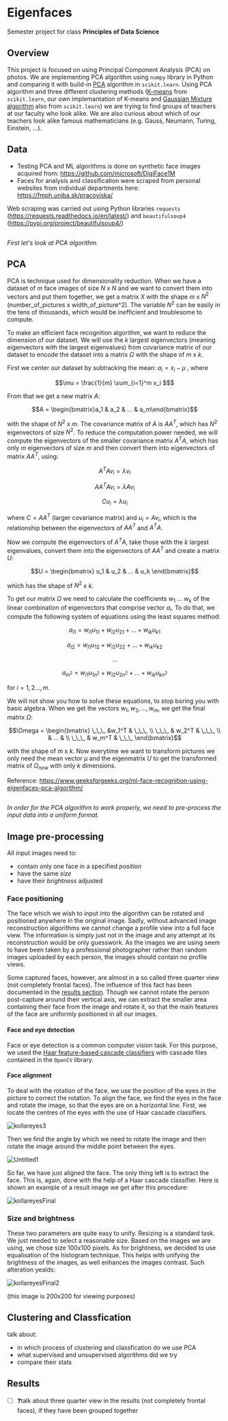# Eigenfaces
Semester project for class **Principles of Data Science**

## Overview
This project is focused on using Principal Component Analysis (PCA) on photos. We are implementing PCA algorithm using `numpy` library in Python and comparing it with  build-in [PCA](https://scikit-learn.org/stable/modules/generated/sklearn.decomposition.PCA.html) algorithm in `scikit.learn`. Using PCA algorithm and three different clustering methods ([K-means](https://scikit-learn.org/stable/modules/generated/sklearn.cluster.KMeans.html) from `scikit.learn`, our own implemantation of K-means and [Gaussian Mixture algorithm](https://scikit-learn.org/stable/modules/generated/sklearn.mixture.GaussianMixture.html) also from `scikit.learn`) we are trying to find groups of teachers at our faculty who look alike. We are also curious about which of our teachers look alike famous mathematicians (e.g. Gauss, Neumann, Turing, Einstein, ...). 

## Data
*   Testing PCA and ML algorithms is done on synthetic face images acquired from: https://github.com/microsoft/DigiFace1M
*   Faces for analysis and classification were scraped from personal websites from individual departments here: https://fmph.uniba.sk/pracoviska/

Web scraping was carried out using Python libraries `requests` (https://requests.readthedocs.io/en/latest/) and `beautifulsoup4` (https://pypi.org/project/beautifulsoup4/)

##
*First let's look at PCA algorithm.*

## PCA
PCA is technique used for dimensionality reduction. When we have a dataset of $m$ face images of size $N$ x $N$ and we want to convert them into vectors and put them together, we get a matrix $X$ with the shape $m$ x $N^2$ (number_of_pictures x width_of_picture^2). The variable $N^2$ can be easily in the tens of thousands, which would be inefficient and troublesome to compute.

To make an efficient face recognition algorithm, we want to reduce the dimension of our dataset. We will use the $k$ largest eigenvectors (meaning eigenvectors with the largest eigenvalues) from covariance matrix of our dataset to encode the dataset into a matrix $\Omega$ with the shape of $m$ x $k$.

 First we center our dataset by subtracking the mean:
 $a_i =  x_i - \mu$ , where  
 ```math
 \mu = \frac{1}{m} \sum_{i=1}^m x_i $
 ```
 From that we get a new matrix $A$: 
```math
A = \begin{bmatrix}a_1 & a_2 & ... & a_m\end{bmatrix}
```
 with the shape of $N^2$ x $m$. The covariance matrix of $A$ is $AA^T$, which has $N^2$ eigenvectors of size $N^2$. To reduce the computation power needed, we will compute the eigenvectors of the smaller covariance matrix $A^TA$, which has only $m$ eigenvectors of size $m$ and then convert them into eigenvectors of matrix $AA^T$, using:
 ```math
 A^TAv_i = \lambda v_i
 ```
```math
 AA^TAv_i = \lambda A v_i
 ```
```math
 Cu_i = \lambda u_i
 ```
 where $C = AA^T$ (larger covariance matrix) and $u_i = Av_i$, which is the relationship between the eigenvectors of $AA^T$ and $A^TA$.

 Now we compute the eigenvectors of $A^TA$, take those with the $k$ largest eigenvalues, convert them into the eigenvectors of $AA^T$ and create a matrix $U$:
  ```math
 U = \begin{bmatrix}
    u_1 & u_2 & ... & u_k
 \end{bmatrix}
 ```
 which has the shape of $N^2$ x $k$.

 To get our matrix $\Omega$ we need to calculate the coefficients $w_1$ ... $w_k$ of the linear combination of eigenvectors that comprise vector $a_i$. To do that, we compute the following system of equations using the least squares method:
```math
 a_{i1} = w_{i1} u_{11} + w_{i2} u_{21} + ... + w_{ik} u_{k1}
 ```
  ```math
 a_{i2} = w_{i1} u_{12} + w_{i2} u_{22} + ... + w_{ik} u_{k2}
 ```
  ```math
 ...
 ```
  ```math
 a_{in^2} = w_{i1} u_{1n^2} + w_{i2} u_{2n^2} + ... + w_{ik} u_{kn^2}
 ```

for $i = {1,2 ... , m}$. 

We will not show you how to solve these equations, to stop boring you with basic algebra. When we get the vectors $w_1, w_2, ... , w_m$, we get the final matrix $\Omega$:
 ```math
\Omega =
\begin{bmatrix}
\_\_\_ &w_1^T & \_\_\_ \\
\_\_\_ & w_2^T & \_\_\_ \\
 & ... & \\
\_\_\_ & w_m^T & \_\_\_
\end{bmatrix}
 ```
 with the shape of $m$ x $k$. Now everytime we want to transform pictures we only need the mean vector $\mu$ and the eigenmatrix $U$ to get the transformed matrix of $\Omega_{new}$ with only $k$ dimensions.

Reference: https://www.geeksforgeeks.org/ml-face-recognition-using-eigenfaces-pca-algorithm/

##
*In order for the PCA algorithm to work properly, we need to pre-process the input data into a uniform format.*

## Image pre-processing
All input images need to:
* contain only one face in a specified *position*
* have the same *size*
* have their *brightness* adjusted

### Face positioning
The face which we wish to input into the algorithm can be rotated and positioned anywhere in the original image. 
Sadly, without advanced image reconstruction algorithms we cannot change a profile view into a full face view. The information is simply just not in the image and any attempt at its reconstruction would be only guesswork. As the images we are using seem to have been taken by a professional photographer rather than random images uploaded by each person, the images should contain no profile views. 

Some captured faces, however, are almost in a so called three quarter view (not completely frontal faces). The influence of this fact has been documented in the [results section](#results).
Though we cannot rotate the person post-capture around their vertical axis, we can extract the smaller area containing their face from the image and rotate it, so that the main features of the face are uniformly positioned in all our images.

#### Face and eye detection
Face or eye detection is a common computer vision task. For this purpose, we used the [Haar feature-based cascade classifiers](https://docs.opencv.org/3.4/db/d28/tutorial_cascade_classifier.html) with cascade files contained in the `OpenCV` library.

#### Face alignment
To deal with the rotation of the face, we use the position of the eyes in the picture to correct the rotation. To align the face, we find the eyes in the face and rotate the image, so that the eyes are on a horizontal line.
First, we locate the centres of the eyes with the use of Haar cascade classifiers. 

![kollareyes3](https://user-images.githubusercontent.com/96919296/210486600-6d4e22d3-c897-4cf5-b6db-f96a69a09dc7.jpg)

Then we find the angle by which we need to rotate the image and then rotate the image around the middle point between the eyes. 

![Untitled1](https://user-images.githubusercontent.com/96919296/210490253-8011d2e7-6ac8-4d20-921b-fc66e173ada5.png)

So far, we have just aligned the face. The only thing left is to extract the face. This is, again, done with the help of a Haar cascade classifier. Here is shown an example of a result image we get after this procedure:

![kollareyesFinal](https://user-images.githubusercontent.com/96919296/210490239-282d08f6-97ec-4fab-9d1b-76318b826810.jpg)

### Size and brightness
These two parameters are quite easy to unify. Resizing is a standard task. We just needed to select a reasonable size. Based on the images we are using, we chose size 100x100 pixels.
As for brightness, we decided to use equalisation of the histogram technique. This helps with unifying the brightness of the images, as well enhances the images contrast. Such alteration yealds:

![kollareyesFinal2](https://user-images.githubusercontent.com/96919296/210489796-d224f7b3-c85b-470c-bdae-aeaf1a631e4b.jpg)

(this image is 200x200 for viewing purposes)

## Clustering and Classfication
talk about:
*   in which process of clustering and classfication do we use PCA
* what supervised and unsupervised algorithms did we try
* compare their stats 

## Results
- [ ] ❓talk about three quarter view in the results (not completely frontal faces), if they have been grouped together
